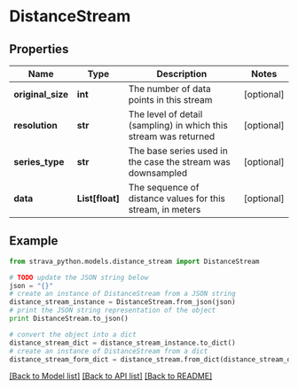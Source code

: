 # DistanceStream


## Properties
Name | Type | Description | Notes
------------ | ------------- | ------------- | -------------
**original_size** | **int** | The number of data points in this stream | [optional] 
**resolution** | **str** | The level of detail (sampling) in which this stream was returned | [optional] 
**series_type** | **str** | The base series used in the case the stream was downsampled | [optional] 
**data** | **List[float]** | The sequence of distance values for this stream, in meters | [optional] 

## Example

```python
from strava_python.models.distance_stream import DistanceStream

# TODO update the JSON string below
json = "{}"
# create an instance of DistanceStream from a JSON string
distance_stream_instance = DistanceStream.from_json(json)
# print the JSON string representation of the object
print DistanceStream.to_json()

# convert the object into a dict
distance_stream_dict = distance_stream_instance.to_dict()
# create an instance of DistanceStream from a dict
distance_stream_form_dict = distance_stream.from_dict(distance_stream_dict)
```
[[Back to Model list]](../README.md#documentation-for-models) [[Back to API list]](../README.md#documentation-for-api-endpoints) [[Back to README]](../README.md)


